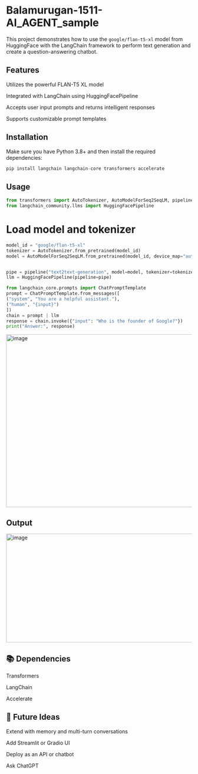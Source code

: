 # Balamurugan-1511-AI_AGENT_sample
This project demonstrates how to use the ```google/flan-t5-xl``` model from HuggingFace with the LangChain framework to perform text generation and create a question-answering chatbot.

##  Features
Utilizes the powerful FLAN-T5 XL model

Integrated with LangChain using HuggingFacePipeline

Accepts user input prompts and returns intelligent responses

Supports customizable prompt templates

##  Installation
Make sure you have Python 3.8+ and then install the required dependencies:

```Python
pip install langchain langchain-core transformers accelerate
```
## Usage
```Python
from transformers import AutoTokenizer, AutoModelForSeq2SeqLM, pipeline
from langchain_community.llms import HuggingFacePipeline

```

# Load model and tokenizer
```Python
model_id = "google/flan-t5-xl"
tokenizer = AutoTokenizer.from_pretrained(model_id)
model = AutoModelForSeq2SeqLM.from_pretrained(model_id, device_map="auto")


pipe = pipeline("text2text-generation", model=model, tokenizer=tokenizer)
llm = HuggingFacePipeline(pipeline=pipe)

from langchain_core.prompts import ChatPromptTemplate
prompt = ChatPromptTemplate.from_messages([
("system", "You are a helpful assistant."),
("human", "{input}")
])
chain = prompt | llm
response = chain.invoke({"input": "Who is the founder of Google?"})
print("Answer:", response)

```

<img width="1121" height="469" alt="image" src="https://github.com/user-attachments/assets/6a026507-f8ff-4c95-b9e6-59a335cb102e" />

##  Output
<img width="893" height="295" alt="image" src="https://github.com/user-attachments/assets/1260c040-2e55-4f90-a245-c1285a2ad315" />


## 📚 Dependencies
Transformers

LangChain

Accelerate

## 🔮 Future Ideas
Extend with memory and multi-turn conversations

Add Streamlit or Gradio UI

Deploy as an API or chatbot










Ask ChatGPT
